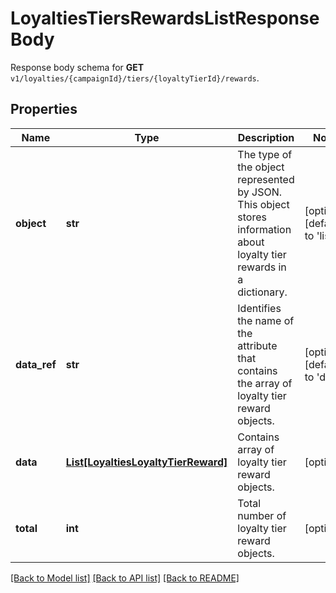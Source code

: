 # LoyaltiesTiersRewardsListResponseBody

Response body schema for **GET** `v1/loyalties/{campaignId}/tiers/{loyaltyTierId}/rewards`.

## Properties
Name | Type | Description | Notes
------------ | ------------- | ------------- | -------------
**object** | **str** | The type of the object represented by JSON. This object stores information about loyalty tier rewards in a dictionary. | [optional] [default to 'list']
**data_ref** | **str** | Identifies the name of the attribute that contains the array of loyalty tier reward objects. | [optional] [default to 'data']
**data** | [**List[LoyaltiesLoyaltyTierReward]**](LoyaltiesLoyaltyTierReward.md) | Contains array of loyalty tier reward objects. | [optional] 
**total** | **int** | Total number of loyalty tier reward objects. | [optional] 

[[Back to Model list]](../README.md#documentation-for-models) [[Back to API list]](../README.md#documentation-for-api-endpoints) [[Back to README]](../README.md)


